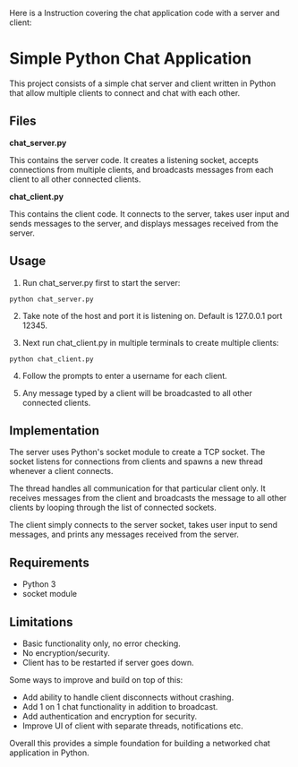 Here is a Instruction covering the chat application code with a server and client:

# Simple Python Chat Application

This project consists of a simple chat server and client written in Python that allow multiple clients to connect and chat with each other.

## Files

**chat_server.py**

This contains the server code. It creates a listening socket, accepts connections from multiple clients, and broadcasts messages from each client to all other connected clients.

**chat_client.py** 

This contains the client code. It connects to the server, takes user input and sends messages to the server, and displays messages received from the server.

## Usage

1. Run chat_server.py first to start the server:

```
python chat_server.py
```

2. Take note of the host and port it is listening on. Default is 127.0.0.1 port 12345.

3. Next run chat_client.py in multiple terminals to create multiple clients: 

```  
python chat_client.py
```

4. Follow the prompts to enter a username for each client. 

5. Any message typed by a client will be broadcasted to all other connected clients.

## Implementation

The server uses Python's socket module to create a TCP socket. The socket listens for connections from clients and spawns a new thread whenever a client connects. 

The thread handles all communication for that particular client only. It receives messages from the client and broadcasts the message to all other clients by looping through the list of connected sockets.

The client simply connects to the server socket, takes user input to send messages, and prints any messages received from the server.

## Requirements

- Python 3
- socket module

## Limitations

- Basic functionality only, no error checking.
- No encryption/security.
- Client has to be restarted if server goes down.

Some ways to improve and build on top of this:

- Add ability to handle client disconnects without crashing.
- Add 1 on 1 chat functionality in addition to broadcast.
- Add authentication and encryption for security. 
- Improve UI of client with separate threads, notifications etc.

Overall this provides a simple foundation for building a networked chat application in Python.